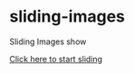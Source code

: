 # sliding-images
Sliding Images show

<a href="https://mclilzee.github.io/sliding-images/">Click here to start sliding</a>